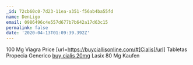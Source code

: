 ```yaml
---
_id: 72cb60c0-7d23-11ea-a351-f56ab4ba55fd
name: DenLigo
email: 0986496c4e557d677b7b642a17d63c15
permalink: false
date: '2020-04-13T01:09:39.392Z'
---
```

100 Mg Viagra Price  [url=https://buyciallisonline.com/#]Cialis[/url] Tabletas Propecia Generico  <a href=https://buyciallisonline.com/#>buy cialis 20mg</a> Lasix 80 Mg Kaufen
